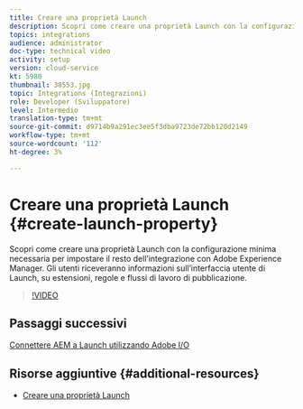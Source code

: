 ```yaml
---
title: Creare una proprietà Launch
description: Scopri come creare una proprietà Launch con la configurazione minima necessaria per impostare il resto dell’integrazione. Gli utenti riceveranno un’introduzione all’interfaccia utente di Launch e informazioni su estensioni, regole e flussi di lavoro di pubblicazione.
topics: integrations
audience: administrator
doc-type: technical video
activity: setup
version: cloud-service
kt: 5980
thumbnail: 38553.jpg
topic: Integrations (Integrazioni)
role: Developer (Sviluppatore)
level: Intermedio
translation-type: tm+mt
source-git-commit: d9714b9a291ec3ee5f3dba9723de72bb120d2149
workflow-type: tm+mt
source-wordcount: '112'
ht-degree: 3%

---
```



# Creare una proprietà Launch {#create-launch-property}

Scopri come creare una proprietà Launch con la configurazione minima necessaria per impostare il resto dell’integrazione con Adobe Experience Manager. Gli utenti riceveranno informazioni sull’interfaccia utente di Launch, su estensioni, regole e flussi di lavoro di pubblicazione.

>[!VIDEO](https://video.tv.adobe.com/v/38553?quality=12&learn=on)

## Passaggi successivi

[Connettere AEM a Launch utilizzando Adobe I/O](connect-aem-launch-adobe-io.md)

## Risorse aggiuntive {#additional-resources}

* [Creare una proprietà Launch](https://docs.adobe.com/content/help/en/core-services-learn/implementing-in-websites-with-launch/configure-launch/launch.html)
